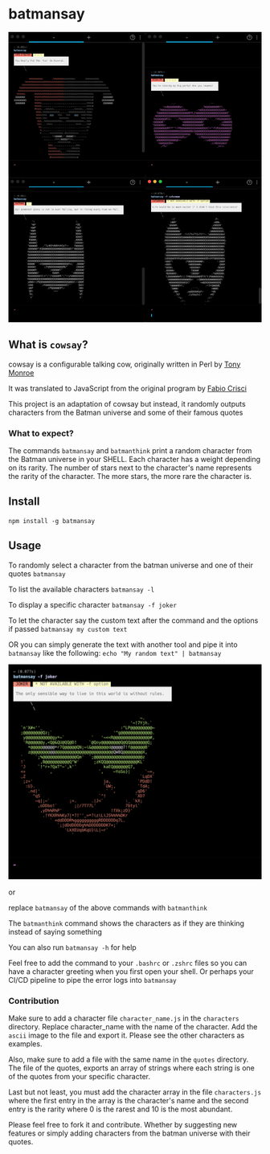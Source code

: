 # batmansay

![BATMAN](https://github.com/meeshh/batmansay/blob/main/images/screenshot_mosaique.png?raw=true)

## What is `cowsay`?
cowsay is a configurable talking cow, originally written in Perl by [Tony Monroe](https://github.com/tnalpgge/rank-amateur-cowsay)

It was translated to JavaScript from the original program by [Fabio Crisci](https://github.com/piuccio/cowsay)

This project is an adaptation of cowsay but instead, it randomly outputs characters from the Batman universe and some of their famous quotes

### What to expect?

The commands `batmansay` and `batmanthink` print a random character from the Batman universe in your SHELL. Each character has a weight depending on its rarity. The number of stars next to the character's name represents the rarity of the character. The more stars, the more rare the character is.


## Install

    npm install -g batmansay

## Usage

  To randomly select a character from the batman universe and one of their quotes
    `batmansay`

  To list the available characters
    `batmansay -l`

  To display a specific character
    `batmansay -f joker`

  To let the character say the custom text after the command and the options if passed
    `batmansay my custom text` 
  
  OR you can simply generate the text with another tool and pipe it into `batmansay` like the following: `echo "My random text" | batmansay`

  ![JOKER](https://github.com/meeshh/batmansay/blob/main/images/screenshot_joker.png?raw=true)

or

  replace `batmansay` of the above commands with `batmanthink`

The `batmanthink` command shows the characters as if they are thinking instead of saying something

You can also run `batmansay -h` for help

Feel free to add the command to your `.bashrc` or `.zshrc` files so you can have a character greeting when you first open your shell. Or perhaps your CI/CD pipeline to pipe the error logs into `batmansay`

### Contribution

Make sure to add a character file `character_name.js` in the `characters` directory. Replace character_name with the name of the character. Add the `ascii` image to the file and export it. Please see the other characters as examples.

Also, make sure to add a file with the same name in the `quotes` directory. The file of the quotes, exports an array of strings where each string is one of the quotes from your specific character.

Last but not least, you must add the character array in the file `characters.js` where the first entry in the array is the character's name and the second entry is the rarity where 0 is the rarest and 10 is the most abundant.

Please feel free to fork it and contribute. Whether by suggesting new features or simply adding characters from the batman universe with their quotes.